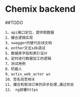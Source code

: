 # Chemix backend


##TODO
```
1、api接口定位，提供假数据
2、撮合逻辑实现
3、swagger的替代在线文档
4、enther交互sdk调试
5、数据库字段和索引设计
6、定时进行数据加工的逻辑
7、测试用例
8、机器人
9、actix_web_actor ws
10、签名验签相关
11、撮合和取消订单的异步处理,通过状态
12、 ng部署https
```
